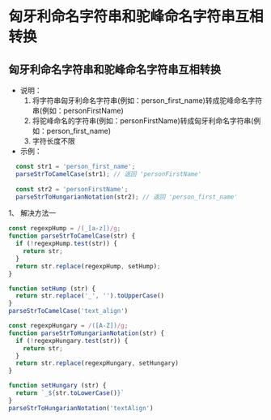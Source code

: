 # 匈牙利命名字符串和驼峰命名字符串互相转换


## 匈牙利命名字符串和驼峰命名字符串互相转换
- 说明：
  1. 将字符串匈牙利命名字符串(例如：person_first_name)转成驼峰命名字符串(例如：personFirstName)
  2. 将驼峰命名的字符串(例如：personFirstName)转成匈牙利命名字符串(例如：person_first_name)
  3. 字符长度不限
- 示例：
```js
  const str1 = 'person_first_name';
  parseStrToCamelCase(str1); // 返回 'personFirstName'
 
  const str2 = 'personFirstName';
  parseStrToHungarianNotation(str2); // 返回 'person_first_name'
```

1、 解决方法一
```js
const regexpHump = /(_[a-z])/g;
function parseStrToCamelCase(str) {
  if (!regexpHump.test(str)) {
    return str;
  }
  return str.replace(regexpHump, setHump);
}

function setHump (str) {
  return str.replace('_', '').toUpperCase()
}
parseStrToCamelCase('text_align')

const regexpHungary = /([A-Z])/g;
function parseStrToHungarianNotation(str) {
  if (!regexpHungary.test(str)) {
    return str;
  }
  return str.replace(regexpHungary, setHungary)
}

function setHungary (str) {
  return `_${str.toLowerCase()}`
}
parseStrToHungarianNotation('textAlign')
```